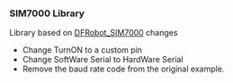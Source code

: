 ### SIM7000 Library

Library based on [DFRobot_SIM7000](https://github.com/DFRobot/DFRobot_SIM7000) changes

- Change TurnON to a custom pin
- Change SoftWare Serial to HardWare Serial
- Remove the baud rate code from the original example.